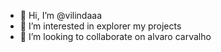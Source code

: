 - 👋 Hi, I’m @vilindaaa
- 👀 I’m interested in explorer my projects
- 💞️ I’m looking to collaborate on alvaro carvalho
